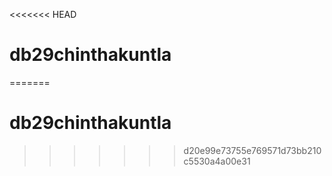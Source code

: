 <<<<<<< HEAD
# db29chinthakuntla
=======
# db29chinthakuntla
>>>>>>> d20e99e73755e769571d73bb210c5530a4a00e31

